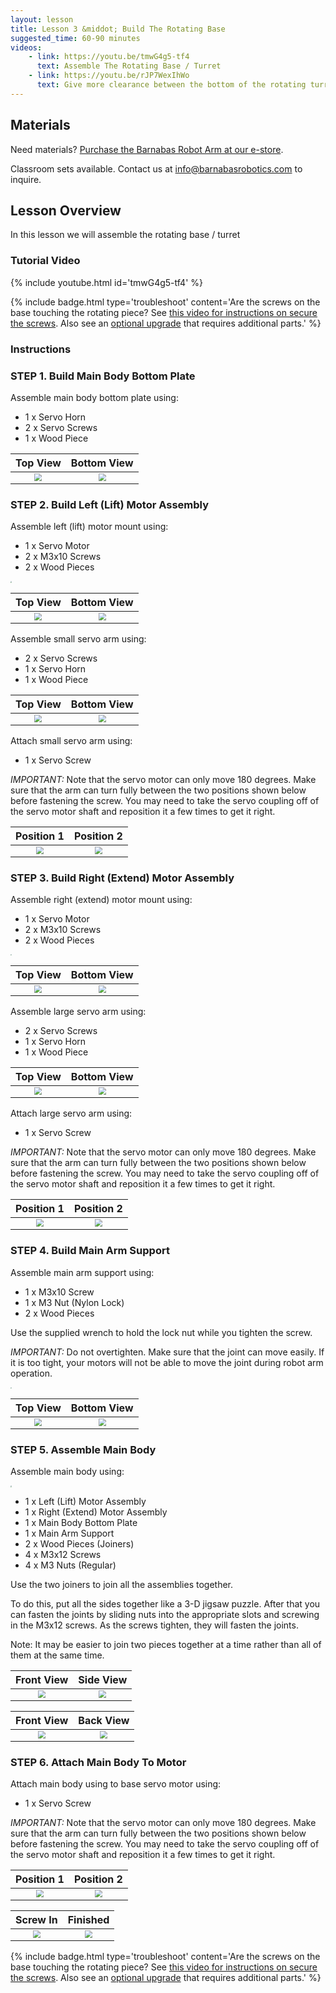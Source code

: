 ```yaml
---
layout: lesson
title: Lesson 3 &middot; Build The Rotating Base
suggested_time: 60-90 minutes
videos:
    - link: https://youtu.be/tmwG4g5-tf4
      text: Assemble The Rotating Base / Turret
    - link: https://youtu.be/rJP7WexIhWo
      text: Give more clearance between the bottom of the rotating turret and the base
---
```




## Materials

Need materials?  [Purchase the Barnabas Robot Arm at our e-store](https://shop.barnabasrobotics.com/collections/classroom-robotics-kits/products/barnabas-arduino-compatible-robot-arm-kit-with-joystick-control-ages-11).  

Classroom sets available.  Contact us at info@barnabasrobotics.com to inquire. 

## Lesson Overview

In this lesson we will assemble the rotating base / turret

### Tutorial Video

{% include youtube.html id='tmwG4g5-tf4' %}

{% include badge.html type='troubleshoot' content='Are the screws on the base touching the rotating piece?  See [this video for instructions on secure the screws](https://youtu.be/rJP7WexIhWo).  Also see an [optional upgrade](https://youtu.be/rJP7WexIhWo) that requires additional parts.' %}


### Instructions

### STEP 1. Build Main Body Bottom Plate

Assemble main body bottom plate using:

- 1 x Servo Horn
- 2 x Servo Screws
- 1 x Wood Piece

|                           Top View                           |                         Bottom View                          |
| :----------------------------------------------------------: | :----------------------------------------------------------: |
| <img src="bot (2).jpg" style="zoom:75%;" class="image center" /> | <img src="bot (1).jpg" style="zoom:75%;" class="image center" /> |

### STEP 2. Build Left (Lift) Motor Assembly

Assemble left (lift) motor mount using:

- 1 x Servo Motor
- 2 x M3x10 Screws
- 2 x Wood Pieces

<img src="lift (6).jpg" style="zoom:15%;" class="image center" />

|                           Top View                           |                         Bottom View                          |
| :----------------------------------------------------------: | :----------------------------------------------------------: |
| <img src="lift (4).jpg" style="zoom:75%;" class="image center" /> | <img src="lift (5).jpg" style="zoom:75%;" class="image center" /> |

Assemble small servo arm using:

- 2 x Servo Screws
- 1 x Servo Horn
- 1 x Wood Piece

|                           Top View                           |                         Bottom View                          |
| :----------------------------------------------------------: | :----------------------------------------------------------: |
| <img src="lift (7).jpg" style="zoom:75%;" class="image center" /> | <img src="lift1.jpg" style="zoom:75%;" class="image center" /> |

Attach small servo arm using:

- 1 x Servo Screw

*IMPORTANT:* Note that the servo motor can only move 180 degrees.  Make sure that the arm can turn fully between the two positions shown below before fastening the screw.  You may need to take the servo coupling off of the servo motor shaft and reposition it a few times to get it right.

|                          Position 1                          |                          Position 2                          |
| :----------------------------------------------------------: | :----------------------------------------------------------: |
| <img src="lift (3).jpg" style="zoom:75%;" class="image center" /> | <img src="lift (2).jpg" style="zoom:75%;" class="image center" /> |

### STEP 3. Build Right (Extend) Motor Assembly

Assemble right (extend) motor mount using:

- 1 x Servo Motor
- 2 x M3x10 Screws
- 2 x Wood Pieces

<img src="extend (7).jpg" style="zoom:15%;" class="image center" />

|                           Top View                           |                         Bottom View                          |
| :----------------------------------------------------------: | :----------------------------------------------------------: |
| <img src="extend (5).jpg" style="zoom:75%;" class="image center" /> | <img src="extend (6).jpg" style="zoom:75%;" class="image center" /> |

Assemble large servo arm using:

- 2 x Servo Screws
- 1 x Servo Horn
- 1 x Wood Piece

|                           Top View                           |                         Bottom View                          |
| :----------------------------------------------------------: | :----------------------------------------------------------: |
| <img src="extend (4).jpg" style="zoom:75%;" class="image center" /> | <img src="extend (3).jpg" style="zoom:75%;" class="image center" /> |

Attach large servo arm using:

- 1 x Servo Screw

*IMPORTANT:* Note that the servo motor can only move 180 degrees.  Make sure that the arm can turn fully between the two positions shown below before fastening the screw.  You may need to take the servo coupling off of the servo motor shaft and reposition it a few times to get it right.

|                          Position 1                          |                          Position 2                          |
| :----------------------------------------------------------: | :----------------------------------------------------------: |
| <img src="extend (1).jpg" style="zoom:75%;" class="image center" /> | <img src="extend (2).jpg" style="zoom:75%;" class="image center" /> |

### STEP 4. Build Main Arm Support

Assemble main arm support using:

- 1 x M3x10 Screw
- 1 x M3 Nut (Nylon Lock)
- 2 x Wood Pieces

Use the supplied wrench to hold the lock nut while you tighten the screw.  

*IMPORTANT:* Do not overtighten.  Make sure that the joint can move easily.  If it is too tight, your motors will not be able to move the joint during robot arm operation.

<img src="support.jpg" style="zoom:15%;" class="image center" />

|                           Top View                           |                         Bottom View                          |
| :----------------------------------------------------------: | :----------------------------------------------------------: |
| <img src="support (1).jpg" style="zoom:75%;" class="image center" /> | <img src="support (2).jpg" style="zoom:75%;" class="image center" /> |

### STEP 5. Assemble Main Body

Assemble main body using:

<img src="main body (9).jpg" style="zoom:15%;" class="image center" />

- 1 x Left (Lift) Motor Assembly
- 1 x Right (Extend) Motor Assembly
- 1 x Main Body Bottom Plate
- 1 x Main Arm Support
- 2 x Wood Pieces (Joiners)
- 4 x M3x12 Screws
- 4 x M3 Nuts (Regular)

Use the two joiners to join all the assemblies together.  

To do this, put all the sides together like a 3-D jigsaw puzzle.  After that you can fasten the joints by sliding nuts into the appropriate slots and screwing in the M3x12 screws.  As the screws tighten, they will fasten the joints.  

Note: It may be easier to join two pieces together at a time rather than all of them at the same time.

|                          Front View                          |                          Side View                           |
| :----------------------------------------------------------: | :----------------------------------------------------------: |
| <img src="main body (1).jpg" style="zoom:75%;" class="image center" /> | <img src="main body (8).jpg" style="zoom:75%;" class="image center" /> |

|                          Front View                          |                          Back View                           |
| :----------------------------------------------------------: | :----------------------------------------------------------: |
| <img src="main body (6).jpg" style="zoom:75%;" class="image center" /> | <img src="main body (7).jpg" style="zoom:75%;" class="image center" /> |

### STEP 6. Attach Main Body To Motor

Attach main body using to base servo motor using:

- 1 x Servo Screw

*IMPORTANT:* Note that the servo motor can only move 180 degrees.  Make sure that the arm can turn fully between the two positions shown below before fastening the screw.  You may need to take the servo coupling off of the servo motor shaft and reposition it a few times to get it right.

|                          Position 1                          |                          Position 2                          |
| :----------------------------------------------------------: | :----------------------------------------------------------: |
| <img src="main body (4).jpg" style="zoom:75%;" class="image center" /> | <img src="main body (5).jpg" style="zoom:75%;" class="image center" /> |

|                           Screw In                           |                           Finished                           |
| :----------------------------------------------------------: | :----------------------------------------------------------: |
| <img src="main body (2).jpg" style="zoom:75%;" class="image center" /> | <img src="main body (3).jpg" style="zoom:75%;" class="image center" /> |

{% include badge.html type='troubleshoot' content='Are the screws on the base touching the rotating piece?  See [this video for instructions on secure the screws](https://youtu.be/rJP7WexIhWo).  Also see an [optional upgrade](https://youtu.be/rJP7WexIhWo) that requires additional parts.' %}
